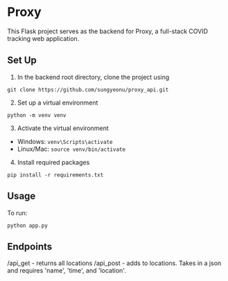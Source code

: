 # Proxy
This Flask project serves as the backend for Proxy, a full-stack COVID tracking web application. 

## Set Up
1. In the backend root directory, clone the project using 
```
git clone https://github.com/sungyeonu/proxy_api.git
```

2. Set up a virtual environment
```
python -m venv venv
```

3. Activate the virtual environment
- Windows: `venv\Scripts\activate`
- Linux/Mac: `source venv/bin/activate`

4. Install required packages
```
pip install -r requirements.txt
```

## Usage
To run:
```
python app.py
```

## Endpoints
/api_get - returns all locations
/api_post - adds to locations. Takes in a json and requires 'name', 'time', and 'location'. 
